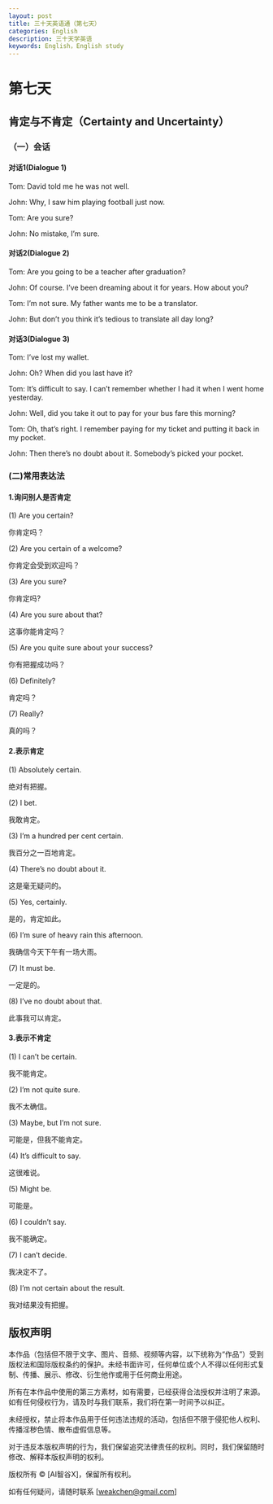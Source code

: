 ```yaml
---
layout: post
title: 三十天英语通（第七天）
categories: English
description: 三十天学英语
keywords: English，English study
---
```


# 第七天

## 肯定与不肯定（Certainty and Uncertainty）

### （一）会话

#### 对话1(Dialogue 1)

Tom: David told me he was not well.

John: Why, I saw him playing football just now.

Tom: Are you sure?

John: No mistake, I’m sure.

#### 对话2(Dialogue 2)

Tom: Are you going to be a teacher after graduation? 

John: Of course. I’ve been dreaming about it for years. How about you?

Tom: I’m not sure. My father wants me to be a translator.

John: But don’t you think it’s tedious to translate all day long?

#### 对话3(Dialogue 3)

Tom: I’ve lost my wallet.

John: Oh? When did you last have it?

Tom: It’s difficult to say. I can’t remember whether I had it when I went home yesterday.

John: Well, did you take it out to pay for your bus fare this morning?

Tom: Oh, that’s right. I remember paying for my ticket and putting it back in my pocket.

John: Then there’s no doubt about it. Somebody’s picked your pocket.

### (二)常用表达法

#### 1.询问别人是否肯定

(1) Are you certain?                    

你肯定吗？

(2) Are you certain of a welcome?         

你肯定会受到欢迎吗？

(3) Are you sure?                      

你肯定吗? 

(4) Are you sure about that?              

这事你能肯定吗？

(5) Are you quite sure about your success?  

你有把握成功吗？

(6) Definitely?                         

肯定吗？

(7) Really?                            

真的吗？

#### 2.表示肯定

(1) Absolutely certain.                   

绝对有把握。

(2) I bet.                              

我敢肯定。

(3) I’m a hundred per cent certain.          

我百分之一百地肯定。

(4) There’s no doubt about it.              

这是毫无疑问的。

(5) Yes, certainly.                       

是的，肯定如此。

(6) I’m sure of heavy rain this afternoon.     

我确信今天下午有一场大雨。

(7) It must be.                          

一定是的。 

(8) I’ve no doubt about that.               

此事我可以肯定。

#### 3.表示不肯定

(1) I can’t be certain.                     

我不能肯定。

(2) I’m not quite sure.                    

我不太确信。 

(3) Maybe, but I’m not sure.               

可能是，但我不能肯定。

(4) It’s difficult to say.                    

这很难说。

(5) Might be.                           

可能是。 

(6) I couldn’t say.                        

我不能确定。

(7) I can’t decide.                        

我决定不了。

(8) I’m not certain about the result.          

我对结果没有把握。 

## 版权声明

本作品（包括但不限于文字、图片、音频、视频等内容，以下统称为“作品”）受到版权法和国际版权条约的保护。未经书面许可，任何单位或个人不得以任何形式复制、传播、展示、修改、衍生他作或用于任何商业用途。

所有在本作品中使用的第三方素材，如有需要，已经获得合法授权并注明了来源。如有任何侵权行为，请及时与我们联系，我们将在第一时间予以纠正。

未经授权，禁止将本作品用于任何违法违规的活动，包括但不限于侵犯他人权利、传播淫秽色情、散布虚假信息等。

对于违反本版权声明的行为，我们保留追究法律责任的权利。同时，我们保留随时修改、解释本版权声明的权利。

版权所有 © [AI智谷X]，保留所有权利。

如有任何疑问，请随时联系 [weakchen@gmail.com]
